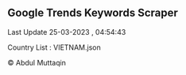 

## Google Trends Keywords Scraper 
 
Last Update 25-03-2023 , 04:54:43

Country List :
VIETNAM.json



© Abdul Muttaqin 
